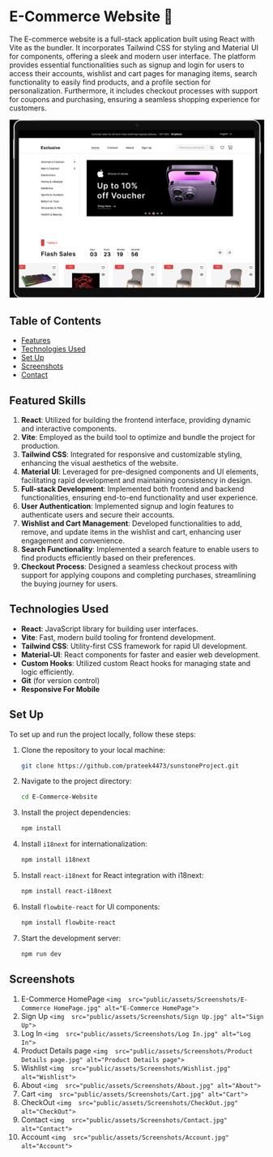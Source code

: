 # E-Commerce Website 🙌

The E-commerce website is a full-stack application built using React with Vite as the bundler. It incorporates Tailwind CSS for styling and Material UI for components, offering a sleek and modern user interface. The platform provides essential functionalities such as signup and login for users to access their accounts, wishlist and cart pages for managing items, search functionality to easily find products, and a profile section for personalization. Furthermore, it includes checkout processes with support for coupons and purchasing, ensuring a seamless shopping experience for customers.

<img  src="public/assets/Screenshots/0.png" alt="Home">

## Table of Contents

- [Features](#features)
- [Technologies Used](#technologies-used)
- [Set Up ](#set-up)
- [Screenshots](#screenshots)
- [Contact](#contact)

## Featured Skills

1. **React**: Utilized for building the frontend interface, providing dynamic and interactive components.
2. **Vite**: Employed as the build tool to optimize and bundle the project for production.
3. **Tailwind CSS**: Integrated for responsive and customizable styling, enhancing the visual aesthetics of the website.
4. **Material UI**: Leveraged for pre-designed components and UI elements, facilitating rapid development and maintaining consistency in design.
5. **Full-stack Development**: Implemented both frontend and backend functionalities, ensuring end-to-end functionality and user experience.
6. **User Authentication**: Implemented signup and login features to authenticate users and secure their accounts.
7. **Wishlist and Cart Management**: Developed functionalities to add, remove, and update items in the wishlist and cart, enhancing user engagement and convenience.
8. **Search Functionality**: Implemented a search feature to enable users to find products efficiently based on their preferences.
9. **Checkout Process**: Designed a seamless checkout process with support for applying coupons and completing purchases, streamlining the buying journey for users.

## Technologies Used

- **React**: JavaScript library for building user interfaces.
- **Vite**: Fast, modern build tooling for frontend development.
- **Tailwind CSS**: Utility-first CSS framework for rapid UI development.
- **Material-UI**: React components for faster and easier web development.
- **Custom Hooks**: Utilized custom React hooks for managing state and logic efficiently.
- **Git** (for version control)
- **Responsive For Mobile**

## Set Up

To set up and run the project locally, follow these steps:

1. Clone the repository to your local machine:

   ```bash
   git clone https://github.com/prateek4473/sunstoneProject.git
   ```
2. Navigate to the project directory:

   ```bash
   cd E-Commerce-Website
   ```
3. Install the project dependencies:

   ```bash
   npm install
   ```
4. Install `i18next` for internationalization:

   ```bash
   npm install i18next
   ```
5. Install `react-i18next` for React integration with i18next:

   ```bash
   npm install react-i18next
   ```
6. Install `flowbite-react` for UI components:

   ```bash
   npm install flowbite-react
   ```
7. Start the development server:

   ```bash
   npm run dev
   ```

## Screenshots

1. E-Commerce HomePage
   `<img  src="public/assets/Screenshots/E-Commerce HomePage.jpg" alt="E-Commerce HomePage">`
2. Sign Up
   `<img  src="public/assets/Screenshots/Sign Up.jpg" alt="Sign Up">`
3. Log In
   `<img  src="public/assets/Screenshots/Log In.jpg" alt="Log In">`
4. Product Details page
   `<img  src="public/assets/Screenshots/Product Details page.jpg" alt="Product Details page">`
5. Wishlist
   `<img  src="public/assets/Screenshots/Wishlist.jpg" alt="Wishlist">`
6. About
   `<img  src="public/assets/Screenshots/About.jpg" alt="About">`
7. Cart
   `<img  src="public/assets/Screenshots/Cart.jpg" alt="Cart">`
8. CheckOut
   `<img  src="public/assets/Screenshots/CheckOut.jpg" alt="CheckOut">`
9. Contact
   `<img  src="public/assets/Screenshots/Contact.jpg" alt="Contact">`
10. Account
    `<img  src="public/assets/Screenshots/Account.jpg" alt="Account">`
